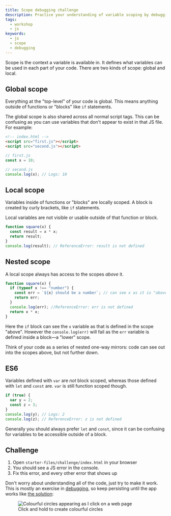 ```yaml
---
title: Scope debugging challenge
description: Practice your understanding of variable scoping by debugging a JS app
tags:
  - workshop
  - js
keywords:
  - js
  - scope
  - debugging
---
```


Scope is the context a variable is available in. It defines what variables can be used in each part of your code. There are two kinds of scope: global and local.

## Global scope

Everything at the "top-level" of your code is global. This means anything outside of functions or "blocks" like `if` statements.

The global scope is also shared across all normal script tags. This can be confusing as you can use variables that don't appear to exist in that JS file. For example:

```html
<!-- index.html -->
<script src="first.js"></script>
<script src="second.js"></script>
```

```js
// first.js
const x = 10;
```

```js
// second.js
console.log(x); // Logs: 10
```

## Local scope

Variables inside of functions or "blocks" are locally scoped. A block is created by curly brackets, like `if` statements.

Local variables are not visible or usable outside of that function or block.

```js
function square(x) {
  const result = x * x;
  return result;
}
console.log(result); // ReferenceError: result is not defined
```

## Nested scope

A local scope always has access to the scopes _above_ it.

```js
function square(x) {
  if (typeof x !== "number") {
    const err = `${x} should be a number`; // can see x as it is "above" this scope
    return err;
  }
  console.log(err); //ReferenceError: err is not defined
  return x * x;
}
```

Here the `if` block can see the `x` variable as that is defined in the scope "above". However the `console.log(err)` will fail as the `err` variable is defined inside a block—a "lower" scope.

Think of your code as a series of nested one-way mirrors: code can see out into the scopes above, but not further down.

## ES6

Variables defined with `var` are _not_ block scoped, whereas those defined with `let` and `const` are. `var` is still function scoped though.

```js
if (true) {
  var y = 2;
  const z = 3;
}
console.log(y); // Logs: 2
console.log(z); // ReferenceError: z is not defined
```

Generally you should always prefer `let` and `const`, since it can be confusing for variables to be accessible outside of a block.

## Challenge

1. Open `starter-files/challenge/index.html` in your browser
1. You should see a JS error in the console.
1. Fix this error, and every other error that shows up

Don't worry about understanding all of the code, just try to make it work. This is mostly an exercise in [debugging](/course/handbook/debugging/), so keep persisting until the app works like [the solution](starter-files/solution/):

<figure>
  <img src="https://user-images.githubusercontent.com/9408641/76011766-0a492200-5f0d-11ea-9d20-a8676725255d.gif" alt="Colourful circles appearing as I click on a web page">
  <figcaption>Click and hold to create colourful circles</figcaption>
</figure>
